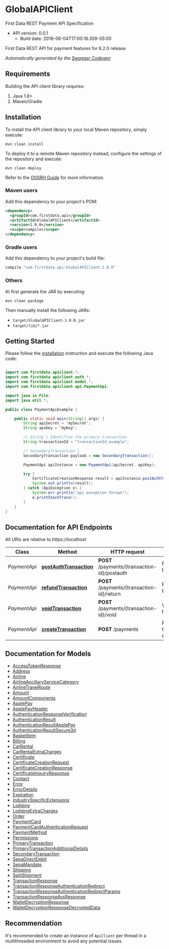 # GlobalAPIClient

First Data REST Payment API Specification
- API version: 0.0.1
  - Build date: 2018-06-04T17:00:16.359-05:00

First Data REST API for payment features for 6.2.0 release 


*Automatically generated by the [Swagger Codegen](https://github.com/swagger-api/swagger-codegen)*


## Requirements

Building the API client library requires:
1. Java 1.8+
2. Maven/Gradle

## Installation

To install the API client library to your local Maven repository, simply execute:

```shell
mvn clean install
```

To deploy it to a remote Maven repository instead, configure the settings of the repository and execute:

```shell
mvn clean deploy
```

Refer to the [OSSRH Guide](http://central.sonatype.org/pages/ossrh-guide.html) for more information.

### Maven users

Add this dependency to your project's POM:

```xml
<dependency>
  <groupId>com.firstdata.api</groupId>
  <artifactId>GlobalAPIClient</artifactId>
  <version>1.0.0</version>
  <scope>compile</scope>
</dependency>
```

### Gradle users

Add this dependency to your project's build file:

```groovy
compile "com.firstdata.api:GlobalAPIClient:1.0.0"
```

### Others

At first generate the JAR by executing:

```shell
mvn clean package
```

Then manually install the following JARs:

* `target/GlobalAPIClient-1.0.0.jar`
* `target/lib/*.jar`

## Getting Started

Please follow the [installation](#installation) instruction and execute the following Java code:

```java

import com.firstdata.apiclient.*;
import com.firstdata.apiclient.auth.*;
import com.firstdata.apiclient.model.*;
import com.firstdata.apiclient.api.PaymentApi;

import java.io.File;
import java.util.*;

public class PaymentApiExample {

    public static void main(String[] args) {
        String apiSecret = 'mySecret';
        String apiKey = 'myKey';

        // String | Identifies the primary transaction
        String transactionId = "transactionId_example";

        // SecondaryTransaction | 
        SecondaryTransaction payload = new SecondaryTransaction();

        PaymentApi apiInstance = new PaymentApi(apiSecret, apiKey);

        try {
            CertificateCreationResponse result = apiInstance.postAuthTransaction(transactionId, payload);
            System.out.println(result);
        } catch (ApiException e) {
            System.err.println("api exception thrown");
            e.printStackTrace();
        }
    }
}

```

## Documentation for API Endpoints

All URIs are relative to *https://localhost*

Class | Method | HTTP request | Description
------------ | ------------- | ------------- | -------------
*PaymentApi* | [**postAuthTransaction**](docs/PaymentApi.md#postAuthTransaction) | **POST** /payments/{transaction-id}/postauth | Postauth transaction
*PaymentApi* | [**refundTransaction**](docs/PaymentApi.md#refundTransaction) | **POST** /payments/{transaction-id}/return | Return/Refund transaction
*PaymentApi* | [**voidTransaction**](docs/PaymentApi.md#voidTransaction) | **POST** /payments/{transaction-id}/void | Void transaction
*PaymentApi* | [**createTransaction**](docs/PaymentApi.md#createTransaction) | **POST** /payments | Primary transaction creation


## Documentation for Models

 - [AccessTokenResponse](docs/AccessTokenResponse.md)
 - [Address](docs/Address.md)
 - [Airline](docs/Airline.md)
 - [AirlineAncillaryServiceCategory](docs/AirlineAncillaryServiceCategory.md)
 - [AirlineTravelRoute](docs/AirlineTravelRoute.md)
 - [Amount](docs/Amount.md)
 - [AmountComponents](docs/AmountComponents.md)
 - [ApplePay](docs/ApplePay.md)
 - [ApplePayHeader](docs/ApplePayHeader.md)
 - [AuthenticationResponseVerification](docs/AuthenticationResponseVerification.md)
 - [AuthenticationResult](docs/AuthenticationResult.md)
 - [AuthenticationResultApplePay](docs/AuthenticationResultApplePay.md)
 - [AuthenticationResultSecure3d](docs/AuthenticationResultSecure3d.md)
 - [BasketItem](docs/BasketItem.md)
 - [Billing](docs/Billing.md)
 - [CarRental](docs/CarRental.md)
 - [CarRentalExtraCharges](docs/CarRentalExtraCharges.md)
 - [Certificate](docs/Certificate.md)
 - [CertificateCreationRequest](docs/CertificateCreationRequest.md)
 - [CertificateCreationResponse](docs/CertificateCreationResponse.md)
 - [CertificateInquiryResponse](docs/CertificateInquiryResponse.md)
 - [Contact](docs/Contact.md)
 - [Error](docs/Error.md)
 - [ErrorDetails](docs/ErrorDetails.md)
 - [Expiration](docs/Expiration.md)
 - [IndustrySpecificExtensions](docs/IndustrySpecificExtensions.md)
 - [Lodging](docs/Lodging.md)
 - [LodgingExtraCharges](docs/LodgingExtraCharges.md)
 - [Order](docs/Order.md)
 - [PaymentCard](docs/PaymentCard.md)
 - [PaymentCardAuthenticationRequest](docs/PaymentCardAuthenticationRequest.md)
 - [PaymentMethod](docs/PaymentMethod.md)
 - [Permissions](docs/Permissions.md)
 - [PrimaryTransaction](docs/PrimaryTransaction.md)
 - [PrimaryTransactionAdditionalDetails](docs/PrimaryTransactionAdditionalDetails.md)
 - [SecondaryTransaction](docs/SecondaryTransaction.md)
 - [SepaDirectDebit](docs/SepaDirectDebit.md)
 - [SepaMandate](docs/SepaMandate.md)
 - [Shipping](docs/Shipping.md)
 - [SplitShipment](docs/SplitShipment.md)
 - [TransactionResponse](docs/TransactionResponse.md)
 - [TransactionResponseAuthenticationRedirect](docs/TransactionResponseAuthenticationRedirect.md)
 - [TransactionResponseAuthenticationRedirectParams](docs/TransactionResponseAuthenticationRedirectParams.md)
 - [TransactionResponseAvsResponse](docs/TransactionResponseAvsResponse.md)
 - [WalletDecryptionResponse](docs/WalletDecryptionResponse.md)
 - [WalletDecryptionResponseDecryptedData](docs/WalletDecryptionResponseDecryptedData.md)

## Recommendation

It's recommended to create an instance of `ApiClient` per thread in a multithreaded environment to avoid any potential issues.
